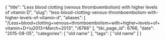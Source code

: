 {
    "title": "Less blood clotting (venous thromboembolism) with higher levels of vitamin D",
    "slug": "less-blood-clotting-venous-thromboembolism-with-higher-levels-of-vitamin-d",
    "aliases": [
        "/Less+blood+clotting+venous+thromboembolism+with+higher+levels+of+vitamin+D+\u2013+March+2013",
        "/6766"
    ],
    "tiki_page_id": 6766,
    "date": "2015-08-05",
    "categories": [
        "old name"
    ],
    "tags": [
        "old name"
    ]
}